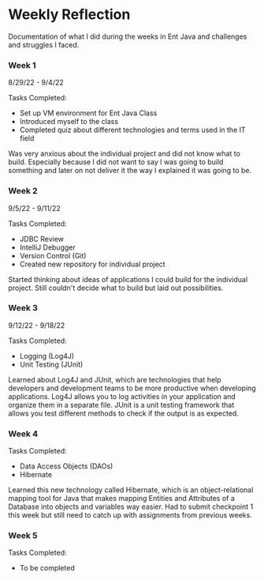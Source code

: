# Weekly Reflection

Documentation of what I did during the weeks in Ent Java and challenges and struggles I faced. 

### Week 1

8/29/22 - 9/4/22

Tasks Completed:
 * Set up VM environment for Ent Java Class
 * Introduced myself to the class
 * Completed quiz about different technologies and terms used in the IT field

Was very anxious about the individual project and did not know what to build. Especially because I did not want to say I was going to build something and later on not deliver it the way I explained it was going to be.

### Week 2

9/5/22 - 9/11/22

Tasks Completed:
 * JDBC Review
 * IntelliJ Debugger
 * Version Control (Git)
 * Created new repository for individual project

Started thinking about ideas of applications I could build for the individual project. Still couldn't decide what to build but laid out possibilities.

### Week 3

9/12/22 - 9/18/22

Tasks Completed:
 * Logging (Log4J)
 * Unit Testing (JUnit)

Learned about Log4J and JUnit, which are technologies that help developers and development teams to be more productive when developing applications. Log4J allows you to log activities in your application and organize them in a separate file. JUnit is a unit testing framework that allows you test different methods to check if the output is as expected.

### Week 4

Tasks Completed:
 * Data Access Objects (DAOs)
 * Hibernate

Learned this new technology called Hibernate, which is an object-relational mapping tool for Java that makes mapping Entities and Attributes of a Database into objects and variables way easier. Had to submit checkpoint 1 this week but still need to catch up with assignments from previous weeks.
  
### Week 5 

Tasks Completed:
 * To be completed